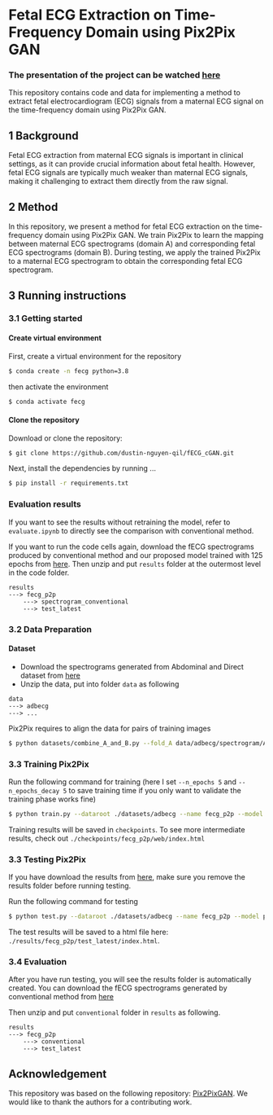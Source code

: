 # Fetal ECG Extraction on Time-Frequency Domain using Pix2Pix GAN

### The presentation of the project can be watched [here](https://youtu.be/UaDcA1xhbZI)

This repository contains code and data for implementing a method to extract fetal electrocardiogram (ECG) signals from a maternal ECG signal on the time-frequency domain using Pix2Pix GAN.

## 1 Background

Fetal ECG extraction from maternal ECG signals is important in clinical settings, as it can provide crucial information about fetal health. However, fetal ECG signals are typically much weaker than maternal ECG signals, making it challenging to extract them directly from the raw signal. 

## 2 Method

In this repository, we present a method for fetal ECG extraction on the time-frequency domain using Pix2Pix GAN. We train Pix2Pix to learn the mapping between maternal ECG spectrograms (domain A) and corresponding fetal ECG spectrograms (domain B). During testing, we apply the trained Pix2Pix to a maternal ECG spectrogram to obtain the corresponding fetal ECG spectrogram.

## 3 Running instructions

### 3.1 Getting started

#### Create virtual environment

First, create a virtual environment for the repository
```bash
$ conda create -n fecg python=3.8
```
then activate the environment 
```bash
$ conda activate fecg
```


#### Clone the repository

Download or clone the repository:

```bash
$ git clone https://github.com/dustin-nguyen-qil/fECG_cGAN.git
```
Next, install the dependencies by running
...
```bash
$ pip install -r requirements.txt
```

### Evaluation results

If you want to see the results without retraining the model, refer to `evaluate.ipynb` to directly see the comparison with conventional method.

If you want to run the code cells again, download the fECG spectrograms produced by conventional method and our proposed model trained with 125 epochs from [here](https://uofh-my.sharepoint.com/:u:/g/personal/dnguy222_cougarnet_uh_edu/EcDODw1IZs1MgLgKkPdBt-sBuIzFAW5byJf3_U9yfDG9aw?e=PGjyJY). 
Then unzip and put `results` folder at the outermost level in the code folder.

```
results
---> fecg_p2p
    ---> spectrogram_conventional
    ---> test_latest
```

### 3.2 Data Preparation

#### Dataset 
- Download the spectrograms generated from Abdominal and Direct dataset from [here](https://uofh-my.sharepoint.com/:u:/g/personal/dnguy222_cougarnet_uh_edu/EftKBDNDgtlCmx4PClYJcogB42zOuQZOmCdeH9F2rOd_Ug?e=wgu81y)
- Unzip the data, put into folder `data` as following
```
data
---> adbecg
---> ...
```

Pix2Pix requires to align the data for pairs of training images 
```bash
$ python datasets/combine_A_and_B.py --fold_A data/adbecg/spectrogram/A --fold_B data/adbecg/spectrogram/A --fold_AB datasets/adbecg
```

### 3.3 Training Pix2Pix

Run the following command for training (here I set `--n_epochs 5` and `--n_epochs_decay 5` to save training time if you only want to validate the training phase works fine)

```bash
$ python train.py --dataroot ./datasets/adbecg --name fecg_p2p --model pix2pix --direction AtoB --n_epochs 5 --n_epochs_decay 5
```

Training results will be saved in `checkpoints`. To see more intermediate results, check out `./checkpoints/fecg_p2p/web/index.html`

### 3.3 Testing Pix2Pix

If you have download the results from [here](https://uofh-my.sharepoint.com/:u:/g/personal/dnguy222_cougarnet_uh_edu/EQZSXMIzfVlLutkZv6Q-RU4BLb7ZB7Eb2OnLcoZTHAqonQ?e=L1cInh), make sure you remove the results folder before running testing.

Run the following command for testing

```bash
$ python test.py --dataroot ./datasets/adbecg --name fecg_p2p --model pix2pix --direction AtoB
```

The test results will be saved to a html file here: `./results/fecg_p2p/test_latest/index.html`.

### 3.4 Evaluation 

After you have run testing, you will see the results folder is automatically created. You can download the fECG spectrograms generated by conventional method from [here](https://uofh-my.sharepoint.com/:u:/g/personal/dnguy222_cougarnet_uh_edu/EQ2o2injDp9BjFag7zLFeoMB76fMKRBU3bFRsY85vkhi-Q?e=lTEMXx)

Then unzip and put `conventional` folder in `results` as following.

```
results
---> fecg_p2p
    ---> conventional
    ---> test_latest
```

## Acknowledgement

This repository was based on the following repository: [Pix2PixGAN](https://github.com/junyanz/pytorch-CycleGAN-and-pix2pix). We would like to thank the authors for a contributing work.

